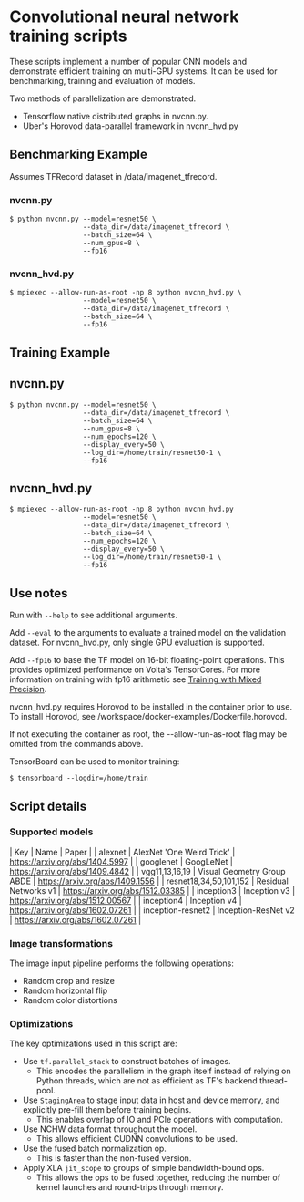 
# Convolutional neural network training scripts

These scripts implement a number of popular CNN models and demonstrate
efficient training on multi-GPU systems. It can be used for benchmarking,
training and evaluation of models.

Two methods of parallelization are demonstrated.
 * Tensorflow native distributed graphs in nvcnn.py.
 * Uber's Horovod data-parallel framework in nvcnn_hvd.py

## Benchmarking Example

Assumes TFRecord dataset in /data/imagenet_tfrecord.

### nvcnn.py
    $ python nvcnn.py --model=resnet50 \
                      --data_dir=/data/imagenet_tfrecord \
                      --batch_size=64 \
                      --num_gpus=8 \
                      --fp16

### nvcnn_hvd.py
    $ mpiexec --allow-run-as-root -np 8 python nvcnn_hvd.py \
                      --model=resnet50 \
                      --data_dir=/data/imagenet_tfrecord \
                      --batch_size=64 \
                      --fp16

## Training Example

## nvcnn.py
    $ python nvcnn.py --model=resnet50 \
                      --data_dir=/data/imagenet_tfrecord \
                      --batch_size=64 \
                      --num_gpus=8 \
                      --num_epochs=120 \
                      --display_every=50 \
                      --log_dir=/home/train/resnet50-1 \
                      --fp16

## nvcnn_hvd.py
    $ mpiexec --allow-run-as-root -np 8 python nvcnn_hvd.py
                      --model=resnet50 \
                      --data_dir=/data/imagenet_tfrecord \
                      --batch_size=64 \
                      --num_epochs=120 \
                      --display_every=50 \
                      --log_dir=/home/train/resnet50-1 \
                      --fp16

## Use notes

Run with `--help` to see additional arguments.

Add `--eval` to the arguments to evaluate a trained model on the validation
dataset. For nvcnn_hvd.py, only single GPU evaluation is supported.

Add `--fp16` to base the TF model on 16-bit floating-point operations. This
provides optimized performance on Volta's TensorCores. For more information
on training with fp16 arithmetic see [Training with Mixed Precision](
http://docs.nvidia.com/deeplearning/sdk/mixed-precision-training/index.html).

nvcnn_hvd.py requires Horovod to be installed in the container prior to use.
To install Horovod, see /workspace/docker-examples/Dockerfile.horovod.

If not executing the container as root, the --allow-run-as-root flag may be
omitted from the commands above.

TensorBoard can be used to monitor training:

    $ tensorboard --logdir=/home/train

## Script details

### Supported models
| Key | Name | Paper |
| alexnet                | AlexNet 'One Weird Trick'  | https://arxiv.org/abs/1404.5997  |
| googlenet              | GoogLeNet                  | https://arxiv.org/abs/1409.4842  |
| vgg11,13,16,19         | Visual Geometry Group ABDE | https://arxiv.org/abs/1409.1556  |
| resnet18,34,50,101,152 | Residual Networks v1       | https://arxiv.org/abs/1512.03385 |
| inception3             | Inception v3               | https://arxiv.org/abs/1512.00567 |
| inception4             | Inception v4               | https://arxiv.org/abs/1602.07261 |
| inception-resnet2      | Inception-ResNet v2        | https://arxiv.org/abs/1602.07261 |

### Image transformations
The image input pipeline performs the following operations:
 * Random crop and resize
 * Random horizontal flip
 * Random color distortions

### Optimizations
The key optimizations used in this script are:
 * Use `tf.parallel_stack` to construct batches of images.
     * This encodes the parallelism in the graph itself instead of relying on
       Python threads, which are not as efficient as TF's backend thread-pool.
 * Use `StagingArea` to stage input data in host and device memory, and
   explicitly pre-fill them before training begins.
     * This enables overlap of IO and PCIe operations with computation.
 * Use NCHW data format throughout the model.
     * This allows efficient CUDNN convolutions to be used.
 * Use the fused batch normalization op.
     * This is faster than the non-fused version.
 * Apply XLA `jit_scope` to groups of simple bandwidth-bound ops.
     * This allows the ops to be fused together, reducing the number of kernel
       launches and round-trips through memory.
